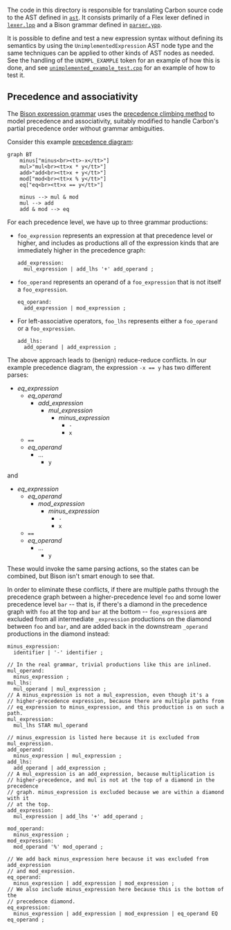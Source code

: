 <!--
Part of the Carbon Language project, under the Apache License v2.0 with LLVM
Exceptions. See /LICENSE for license information.
SPDX-License-Identifier: Apache-2.0 WITH LLVM-exception
-->

The code in this directory is responsible for translating Carbon source code to
the AST defined in [`ast`](../ast/). It consists primarily of a Flex lexer
defined in [`lexer.lpp`](lexer.lpp) and a Bison grammar defined in
[`parser.ypp`](parser.ypp).

It is possible to define and test a new expression syntax without defining its
semantics by using the `UnimplementedExpression` AST node type and the same
techniques can be applied to other kinds of AST nodes as needed. See the
handling of the `UNIMPL_EXAMPLE` token for an example of how this is done, and
see [`unimplemented_example_test.cpp`](unimplemented_example_test.cpp) for an
example of how to test it.

## Precedence and associativity

The [Bison expression grammar](parser.ypp) uses the
[precedence climbing method](https://en.wikipedia.org/wiki/Operator-precedence_parser#Precedence_climbing_method)
to model precedence and associativity, suitably modified to handle Carbon's
partial precedence order without grammar ambiguities.

Consider this example
[precedence diagram](/docs/design/expressions/README.md#precedence):

```mermaid
graph BT
    minus["minus<br><tt>-x</tt>"]
    mul>"mul<br><tt>x * y</tt>"]
    add>"add<br><tt>x + y</tt>"]
    mod["mod<br><tt>x % y</tt>"]
    eq["eq<br><tt>x == y</tt>"]

    minus --> mul & mod
    mul --> add
    add & mod --> eq
```

For each precedence level, we have up to three grammar productions:

-   `foo_expression` represents an expression at that precedence level or
    higher, and includes as productions all of the expression kinds that are
    immediately higher in the precedence graph:
    ```bison
    add_expression:
      mul_expression | add_lhs '+' add_operand ;
    ```
-   `foo_operand` represents an operand of a `foo_expression` that is not itself
    a `foo_expression`.
    ```bison
    eq_operand:
      add_expression | mod_expression ;
    ```
-   For left-associative operators, `foo_lhs` represents either a `foo_operand`
    or a `foo_expression`.
    ```
    add_lhs:
      add_operand | add_expression ;
    ```

The above approach leads to (benign) reduce-reduce conflicts. In our example
precedence diagram, the expression `-x == y` has two different parses:

-   _eq_expression_
    -   _eq_operand_
        -   _add_expression_
            -   _mul_expression_
                -   _minus_expression_
                    -   `-`
                    -   `x`
    -   `==`
    -   _eq_operand_
        -   ...
            -   `y`

and

-   _eq_expression_
    -   _eq_operand_
        -   _mod_expression_
            -   _minus_expression_
                -   `-`
                -   `x`
    -   `==`
    -   _eq_operand_
        -   ...
            -   `y`

These would invoke the same parsing actions, so the states can be combined, but
Bison isn't smart enough to see that.

In order to eliminate these conflicts, if there are multiple paths through the
precedence graph between a higher-precedence level `foo` and some lower
precedence level `bar` -- that is, if there's a diamond in the precedence graph
with `foo` at the top and `bar` at the bottom -- `foo_expression`s are excluded
from all intermediate `_expression` productions on the diamond between `foo` and
`bar`, and are added back in the downstream `_operand` productions in the
diamond instead:

```bison
minus_expression:
  identifier | '-' identifier ;

// In the real grammar, trivial productions like this are inlined.
mul_operand:
  minus_expression ;
mul_lhs:
  mul_operand | mul_expression ;
// A minus_expression is not a mul_expression, even though it's a
// higher-precedence expression, because there are multiple paths from
// eq_expression to minus_expression, and this production is on such a path.
mul_expression:
  mul_lhs STAR mul_operand

// minus_expression is listed here because it is excluded from mul_expression.
add_operand:
  minus_expression | mul_expression ;
add_lhs:
  add_operand | add_expression ;
// A mul_expression is an add_expression, because multiplication is
// higher-precedence, and mul is not at the top of a diamond in the precedence
// graph. minus_expression is excluded because we are within a diamond with it
// at the top.
add_expression:
  mul_expression | add_lhs '+' add_operand ;

mod_operand:
  minus_expression ;
mod_expression:
  mod_operand '%' mod_operand ;

// We add back minus_expression here because it was excluded from add_expression
// and mod_expression.
eq_operand:
  minus_expression | add_expression | mod_expression ;
// We also include minus_expression here because this is the bottom of the
// precedence diamond.
eq_expression:
  minus_expression | add_expression | mod_expression | eq_operand EQ eq_operand ;
```
